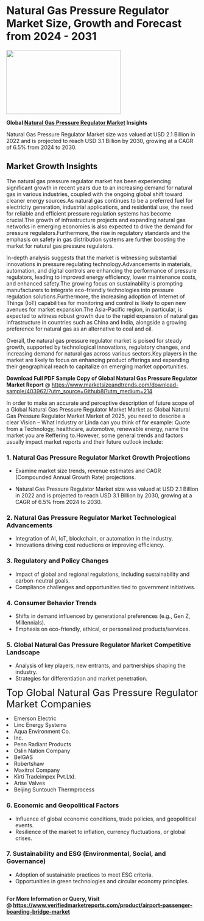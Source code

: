 <H1>Natural Gas Pressure Regulator Market Size, Growth and Forecast from 2024 - 2031</H1><img class="aligncenter size-medium wp-image-584254" src="https://thirdeyenews.in/wp-content/uploads/2024/09/Global-Market-Research-300x168.jpeg" alt="" width="300" height="168" /><p><strong>Global&nbsp;<a href="https://www.marketsizeandtrends.com/download-sample/403962/?utm_source=Github8j?utm_medium=214">Natural Gas Pressure Regulator Market</a> Insights</strong></p><p>Natural Gas Pressure Regulator Market size was valued at USD 2.1 Billion in 2022 and is projected to reach USD 3.1 Billion by 2030, growing at a CAGR of 6.5% from 2024 to 2030.</p><p><h2>Market Growth Insights</h2> <p>The natural gas pressure regulator market has been experiencing significant growth in recent years due to an increasing demand for natural gas in various industries, coupled with the ongoing global shift toward cleaner energy sources.As natural gas continues to be a preferred fuel for electricity generation, industrial applications, and residential use, the need for reliable and efficient pressure regulation systems has become crucial.The growth of infrastructure projects and expanding natural gas networks in emerging economies is also expected to drive the demand for pressure regulators.Furthermore, the rise in regulatory standards and the emphasis on safety in gas distribution systems are further boosting the market for natural gas pressure regulators.</p> <p>In-depth analysis suggests that the market is witnessing substantial innovations in pressure regulating technology.Advancements in materials, automation, and digital controls are enhancing the performance of pressure regulators, leading to improved energy efficiency, lower maintenance costs, and enhanced safety.The growing focus on sustainability is prompting manufacturers to integrate eco-friendly technologies into pressure regulation solutions.Furthermore, the increasing adoption of Internet of Things (IoT) capabilities for monitoring and control is likely to open new avenues for market expansion.The Asia-Pacific region, in particular, is expected to witness robust growth due to the rapid expansion of natural gas infrastructure in countries such as China and India, alongside a growing preference for natural gas as an alternative to coal and oil.<p>Overall, the natural gas pressure regulator market is poised for steady growth, supported by technological innovations, regulatory changes, and increasing demand for natural gas across various sectors.Key players in the market are likely to focus on enhancing product offerings and expanding their geographical reach to capitalize on emerging market opportunities.</p> <p><span class=""><strong>Download Full PDF Sample Copy of Global Natural Gas Pressure Regulator Market Report</strong> @ <a href="https://www.marketsizeandtrends.com/download-sample/403962/?utm_source=Github8j?utm_medium=214" target="_blank">https://www.marketsizeandtrends.com/download-sample/403962/?utm_source=Github8j?utm_medium=214</a></span></p><p>In order to make an accurate and perceptive description of future scope of a Global&nbsp;Natural Gas Pressure Regulator Market Market as Global&nbsp;Natural Gas Pressure Regulator Market Market of 2025, you need to describe a clear Vision &ndash; What Industry or Linda can you think of for example: Quote from a Technology, healthcare, automotive, renewable energy, name the market you are Reffering to.However, some general trends and factors usually impact market reports and their future outlook include:</p><h3>1.&nbsp;<strong>Natural Gas Pressure Regulator Market Growth Projections</strong></h3><ul><li>Examine market size trends, revenue estimates and CAGR (Compounded Annual Growth Rate) projections.</li><li><p>Natural Gas Pressure Regulator Market size was valued at USD 2.1 Billion in 2022 and is projected to reach USD 3.1 Billion by 2030, growing at a CAGR of 6.5% from 2024 to 2030.</p></li></ul><h3>2.&nbsp;<strong>Natural Gas Pressure Regulator Market Technological Advancements</strong></h3><ul><li>Integration of AI, IoT, blockchain, or automation in the industry.</li><li>Innovations driving cost reductions or improving efficiency.</li></ul><h3>3.&nbsp;<strong>Regulatory and Policy Changes</strong></h3><ul><li>Impact of global and regional regulations, including sustainability and carbon-neutral goals.</li><li>Compliance challenges and opportunities tied to government initiatives.</li></ul><h3>4.&nbsp;<strong>Consumer Behavior Trends</strong></h3><ul><li>Shifts in demand influenced by generational preferences (e.g., Gen Z, Millennials).</li><li>Emphasis on eco-friendly, ethical, or personalized products/services.</li></ul><h3>5.&nbsp;<strong>Global Natural Gas Pressure Regulator Market Competitive Landscape</strong></h3><ul><li>Analysis of key players, new entrants, and partnerships shaping the industry.</li><li>Strategies for differentiation and market penetration.</li></ul><p data-pm-slice="1 1 []"><span style="color: inherit; font-family: inherit; font-size: 25px;">Top Global Natural Gas Pressure Regulator Market Companies</span></p><div class="" data-test-id=""><p><li>Emerson Electric</li><li> Linc Energy Systems</li><li> Aqua Environment Co.</li><li> Inc.</li><li> Penn Radiant Products</li><li> Oslin Nation Company</li><li> BelGAS</li><li> Robertshaw</li><li> Maxitrol Company</li><li> Kirti Tradeimpex Pvt.Ltd.</li><li> Arise Valves</li><li> Beijing Suntouch Thermprocess</li></p></div><h3>6.&nbsp;<strong>Economic and Geopolitical Factors</strong></h3><ul><li>Influence of global economic conditions, trade policies, and geopolitical events.</li><li>Resilience of the market to inflation, currency fluctuations, or global crises.</li></ul><h3>7.&nbsp;<strong>Sustainability and ESG (Environmental, Social, and Governance)</strong></h3><ul><li>Adoption of sustainable practices to meet ESG criteria.</li><li>Opportunities in green technologies and circular economy principles.</li></ul><h2><strong style="font-size: 14px;">For More Information or Query, Visit @&nbsp;</strong><a style="background-color: #ffffff; font-size: 14px;" href="https://www.marketsizeandtrends.com/report/natural-gas-pressure-regulator-market/" target="_blank">https://www.verifiedmarketreports.com/product/airport-passenger-boarding-bridge-market</a></h2>